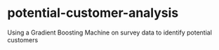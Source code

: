 # potential-customer-analysis
Using a Gradient Boosting Machine on survey data to identify potential customers

